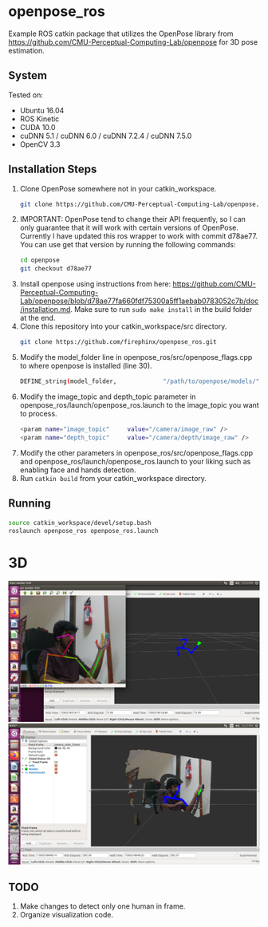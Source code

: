 # openpose_ros

Example ROS catkin package that utilizes the OpenPose library from https://github.com/CMU-Perceptual-Computing-Lab/openpose for 3D pose estimation.

## System
Tested on:
* Ubuntu 16.04
* ROS Kinetic
* CUDA 10.0
* cuDNN 5.1 / cuDNN 6.0 / cuDNN 7.2.4 / cuDNN 7.5.0
* OpenCV 3.3

## Installation Steps

1. Clone OpenPose somewhere not in your catkin_workspace.
   ```bash
   git clone https://github.com/CMU-Perceptual-Computing-Lab/openpose.git
   ```
2. IMPORTANT: OpenPose tend to change their API frequently, so I can only guarantee that it will work with certain versions of OpenPose. Currently I have updated this ros wrapper to work with commit d78ae77. You can use get that version by running the following commands:
   ```bash
   cd openpose
   git checkout d78ae77
   ```
3. Install openpose using instructions from here: https://github.com/CMU-Perceptual-Computing-Lab/openpose/blob/d78ae77fa660fdf75300a5ff1aebab0783052c7b/doc/installation.md. Make sure to run `sudo make install` in the build folder at the end.
4. Clone this repository into your catkin_workspace/src directory.
   ```bash
   git clone https://github.com/firephinx/openpose_ros.git
   ```
5. Modify the model_folder line in openpose_ros/src/openpose_flags.cpp to where openpose is installed (line 30).
   ```bash
   DEFINE_string(model_folder,             "/path/to/openpose/models/",      "Folder path (absolute or relative) where the models (pose, face, ...) are located.");
   ```
6. Modify the image_topic and depth_topic parameter in openpose_ros/launch/openpose_ros.launch to the image_topic you want to process.
   ```bash
   <param name="image_topic"     value="/camera/image_raw" />
   <param name="depth_topic"     value="/camera/depth/image_raw" />
   ```
7. Modify the other parameters in openpose_ros/src/openpose_flags.cpp and openpose_ros/launch/openpose_ros.launch to your liking such as enabling face and hands detection.
8. Run `catkin build` from your catkin_workspace directory.

## Running
```bash
source catkin_workspace/devel/setup.bash
roslaunch openpose_ros openpose_ros.launch
```

# 3D

![](git_images/img1.png)
![](git_images/img2.png)

## TODO

1. Make changes to detect only one human in frame.
2. Organize visualization code.
